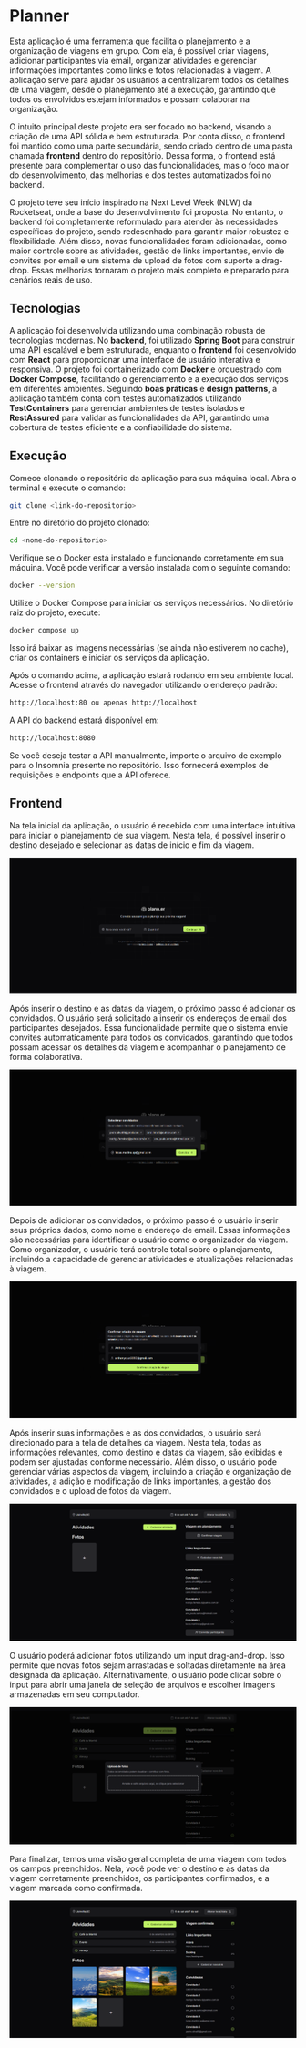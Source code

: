 # Planner

Esta aplicação é uma ferramenta que facilita o planejamento e a organização de viagens em grupo. Com ela, é possível criar viagens, adicionar participantes via email, organizar atividades e gerenciar informações importantes como links e fotos relacionadas à viagem. A aplicação serve para ajudar os usuários a centralizarem todos os detalhes de uma viagem, desde o planejamento até a execução, garantindo que todos os envolvidos estejam informados e possam colaborar na organização.

O intuito principal deste projeto era ser focado no backend, visando a criação de uma API sólida e bem estruturada. Por conta disso, o frontend foi mantido como uma parte secundária, sendo criado dentro de uma pasta chamada **frontend** dentro do repositório. Dessa forma, o frontend está presente para complementar o uso das funcionalidades, mas o foco maior do desenvolvimento, das melhorias e dos testes automatizados foi no backend.

O projeto teve seu início inspirado na Next Level Week (NLW) da Rocketseat, onde a base do desenvolvimento foi proposta. No entanto, o backend foi completamente reformulado para atender às necessidades específicas do projeto, sendo redesenhado para garantir maior robustez e flexibilidade. Além disso, novas funcionalidades foram adicionadas, como maior controle sobre as atividades, gestão de links importantes, envio de convites por email e um sistema de upload de fotos com suporte a drag-drop. Essas melhorias tornaram o projeto mais completo e preparado para cenários reais de uso.

## Tecnologias

A aplicação foi desenvolvida utilizando uma combinação robusta de tecnologias modernas. No **backend**, foi utilizado **Spring Boot** para construir uma API escalável e bem estruturada, enquanto o **frontend** foi desenvolvido com **React** para proporcionar uma interface de usuário interativa e responsiva. O projeto foi containerizado com **Docker** e orquestrado com **Docker Compose**, facilitando o gerenciamento e a execução dos serviços em diferentes ambientes. Seguindo **boas práticas** e **design patterns**, a aplicação também conta com testes automatizados utilizando **TestContainers** para gerenciar ambientes de testes isolados e **RestAssured** para validar as funcionalidades da API, garantindo uma cobertura de testes eficiente e a confiabilidade do sistema.

## Execução

Comece clonando o repositório da aplicação para sua máquina local. Abra o terminal e execute o comando:

```bash
git clone <link-do-repositorio>
```

Entre no diretório do projeto clonado:

```bash
cd <nome-do-repositorio>
```

Verifique se o Docker está instalado e funcionando corretamente em sua máquina. Você pode verificar a versão instalada com o seguinte comando:

```bash
docker --version
```

Utilize o Docker Compose para iniciar os serviços necessários. No diretório raiz do projeto, execute:

```bash
docker compose up
```

Isso irá baixar as imagens necessárias (se ainda não estiverem no cache), criar os containers e iniciar os serviços da aplicação.

Após o comando acima, a aplicação estará rodando em seu ambiente local. Acesse o frontend através do navegador utilizando o endereço padrão:

```bash
http://localhost:80 ou apenas http://localhost
```

A API do backend estará disponível em:

```bash
http://localhost:8080
```

Se você deseja testar a API manualmente, importe o arquivo de exemplo para o Insomnia presente no repositório. Isso fornecerá exemplos de requisições e endpoints que a API oferece.


## Frontend

Na tela inicial da aplicação, o usuário é recebido com uma interface intuitiva para iniciar o planejamento de sua viagem. Nesta tela, é possível inserir o destino desejado e selecionar as datas de início e fim da viagem.

![Tela inicial vazia](docs/main.png)

Após inserir o destino e as datas da viagem, o próximo passo é adicionar os convidados. O usuário será solicitado a inserir os endereços de email dos participantes desejados. Essa funcionalidade permite que o sistema envie convites automaticamente para todos os convidados, garantindo que todos possam acessar os detalhes da viagem e acompanhar o planejamento de forma colaborativa.

![Convidados](docs/guests.png)

Depois de adicionar os convidados, o próximo passo é o usuário inserir seus próprios dados, como nome e endereço de email. Essas informações são necessárias para identificar o usuário como o organizador da viagem. Como organizador, o usuário terá controle total sobre o planejamento, incluindo a capacidade de gerenciar atividades e atualizações relacionadas à viagem.

![Identificação do organizador da viagem](docs/owner.png)

Após inserir suas informações e as dos convidados, o usuário será direcionado para a tela de detalhes da viagem. Nesta tela, todas as informações relevantes, como destino e datas da viagem, são exibidas e podem ser ajustadas conforme necessário. Além disso, o usuário pode gerenciar várias aspectos da viagem, incluindo a criação e organização de atividades, a adição e modificação de links importantes, a gestão dos convidados e o upload de fotos da viagem.

![Detalhes da viagem vazios](docs/details.png)

O usuário poderá adicionar fotos utilizando um input drag-and-drop. Isso permite que novas fotos sejam arrastadas e soltadas diretamente na área designada da aplicação. Alternativamente, o usuário pode clicar sobre o input para abrir uma janela de seleção de arquivos e escolher imagens armazenadas em seu computador.

![Upload de fotos da viagem](docs/upload.png)

Para finalizar, temos uma visão geral completa de uma viagem com todos os campos preenchidos. Nela, você pode ver o destino e as datas da viagem corretamente preenchidos, os participantes confirmados, e a viagem marcada como confirmada.

![Detalhes da viagem preenchidos](docs/details2.png)
